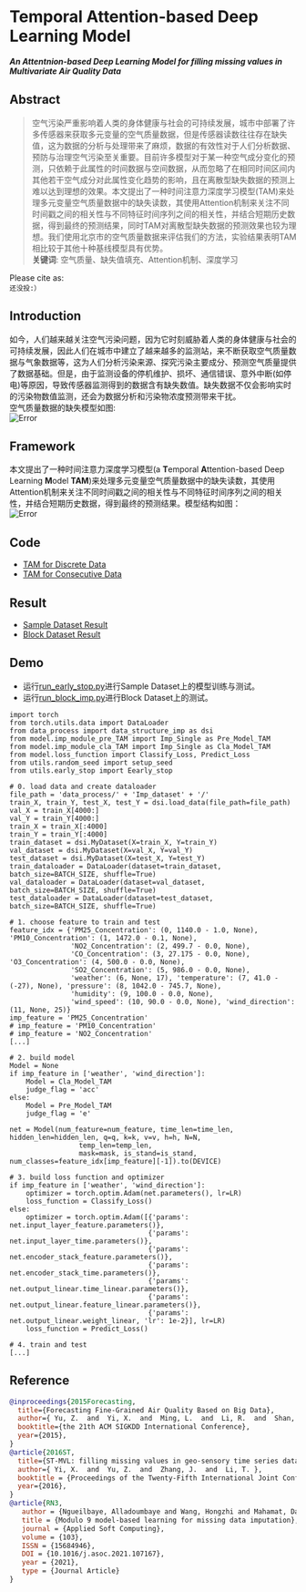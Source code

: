 # Temporal Attention-based Deep Learning Model

***An Attentnion-based Deep Learning Model for filling missing values in Multivariate Air Quality Data***

## Abstract
>空气污染严重影响着人类的身体健康与社会的可持续发展，城市中部署了许多传感器来获取多元变量的空气质量数据，但是传感器读数往往存在缺失值，这为数据的分析与处理带来了麻烦，数据的有效性对于人们分析数据、预防与治理空气污染至关重要。目前许多模型对于某一种空气成分变化的预测，只依赖于此属性的时间数据与空间数据，从而忽略了在相同时间区间内其他若干空气成分对此属性变化趋势的影响，且在离散型缺失数据的预测上难以达到理想的效果。本文提出了一种时间注意力深度学习模型(TAM)来处理多元变量空气质量数据中的缺失读数，其使用Attention机制来关注不同时间戳之间的相关性与不同特征时间序列之间的相关性，并结合短期历史数据，得到最终的预测结果，同时TAM对离散型缺失数据的预测效果也较为理想。我们使用北京市的空气质量数据来评估我们的方法，实验结果表明TAM相比较于其他十种基线模型具有优势。  
>**关键词**: 空气质量、缺失值填充、Attention机制、深度学习

Please cite as:  
`还没投:）`  

## Introduction
如今，人们越来越关注空气污染问题，因为它时刻威胁着人类的身体健康与社会的可持续发展，因此人们在城市中建立了越来越多的监测站，来不断获取空气质量数据与气象数据等，这为人们分析污染来源、探究污染主要成分、预测空气质量提供了数据基础。但是，由于监测设备的停机维护、损坏、通信错误、意外中断(如停电)等原因，导致传感器监测得到的数据含有缺失数值。缺失数据不仅会影响实时的污染物数值监测，还会为数据分析和污染物浓度预测带来干扰。  
空气质量数据的缺失模型如图:  
![Error](https://raw.githubusercontent.com/SY-Ma/Temporal-Attention-based-Deep-Learning-Model/main/images/%E7%BC%BA%E5%A4%B1%E7%B1%BB%E5%9E%8B%E5%B1%95%E7%A4%BA%E5%9B%BE%202.png)

## Framework
本文提出了一种时间注意力深度学习模型(a **T**emporal **A**ttention-based Deep Learning **M**odel **TAM**)来处理多元变量空气质量数据中的缺失读数，其使用Attention机制来关注不同时间戳之间的相关性与不同特征时间序列之间的相关性，并结合短期历史数据，得到最终的预测结果。模型结构如图：  
![Error](https://github.com/SY-Ma/Temporal-Attention-based-Deep-Learning-Model/blob/31ad7417d3c549ddc6f0530d037068989a76706d/images/%E6%A8%A1%E5%9E%8B%E6%9E%B6%E6%9E%84%E5%9B%BE%20%E5%BD%A9%E8%89%B2.png)

## Code
- [TAM for Discrete Data](https://gitee.com/SY-M/temporal-attention-based-deep-learning-model/blob/master/Air%20quality%20Missing%20Data%20Imputation/model/imp_module_cla_TAM.py)
- [TAM for Consecutive Data](https://gitee.com/SY-M/temporal-attention-based-deep-learning-model/blob/master/Air%20quality%20Missing%20Data%20Imputation/model/imp_module_pre_TAM.py)  

## Result
- [Sample Dataset Result](result/Block%20Dataset%20Result.xlsx)
- [Block Dataset Result](result/Block%20Dataset%20Result.xlsx)

## Demo
- 运行[run_early_stop.py](https://gitee.com/SY-M/temporal-attention-based-deep-learning-model/blob/master/Air%20quality%20Missing%20Data%20Imputation/run_early_stop.py)进行Sample Dataset上的模型训练与测试。
- 运行[run_block_imp.py](https://gitee.com/SY-M/temporal-attention-based-deep-learning-model/blob/master/Air%20quality%20Missing%20Data%20Imputation/run_block_imp.py)进行Block Dataset上的测试。

```
import torch
from torch.utils.data import DataLoader
from data_process import data_structure_imp as dsi
from model.imp_module_pre_TAM import Imp_Single as Pre_Model_TAM
from model.imp_module_cla_TAM import Imp_Single as Cla_Model_TAM
from model.loss_function import Classify_Loss, Predict_Loss
from utils.random_seed import setup_seed
from utils.early_stop import Eearly_stop

# 0. load data and create dataloader
file_path = 'data_process/' + 'Imp_dataset' + '/'
train_X, train_Y, test_X, test_Y = dsi.load_data(file_path=file_path)
val_X = train_X[4000:]  
val_Y = train_Y[4000:]
train_X = train_X[:4000]
train_Y = train_Y[:4000]
train_dataset = dsi.MyDataset(X=train_X, Y=train_Y)
val_dataset = dsi.MyDataset(X=val_X, Y=val_Y)
test_dataset = dsi.MyDataset(X=test_X, Y=test_Y)
train_dataloader = DataLoader(dataset=train_dataset, batch_size=BATCH_SIZE, shuffle=True)
val_dataloader = DataLoader(dataset=val_dataset, batch_size=BATCH_SIZE, shuffle=True)
test_dataloader = DataLoader(dataset=test_dataset, batch_size=BATCH_SIZE, shuffle=True)

# 1. choose feature to train and test
feature_idx = {'PM25_Concentration': (0, 1140.0 - 1.0, None), 'PM10_Concentration': (1, 1472.0 - 0.1, None),
               'NO2_Concentration': (2, 499.7 - 0.0, None),
               'CO_Concentration': (3, 27.175 - 0.0, None), 'O3_Concentration': (4, 500.0 - 0.0, None),
               'SO2_Concentration': (5, 986.0 - 0.0, None),
               'weather': (6, None, 17), 'temperature': (7, 41.0 - (-27), None), 'pressure': (8, 1042.0 - 745.7, None),
               'humidity': (9, 100.0 - 0.0, None),
               'wind_speed': (10, 90.0 - 0.0, None), 'wind_direction': (11, None, 25)}
imp_feature = 'PM25_Concentration'
# imp_feature = 'PM10_Concentration'
# imp_feature = 'NO2_Concentration'
[...]

# 2. build model
Model = None
if imp_feature in ['weather', 'wind_direction']:
    Model = Cla_Model_TAM
    judge_flag = 'acc'
else:
    Model = Pre_Model_TAM
    judge_flag = 'e'

net = Model(num_feature=num_feature, time_len=time_len, hidden_len=hidden_len, q=q, k=k, v=v, h=h, N=N,
                 temp_len=temp_len,
                 mask=mask, is_stand=is_stand, num_classes=feature_idx[imp_feature][-1]).to(DEVICE)

# 3. build loss function and optimizer
if imp_feature in ['weather', 'wind_direction']:
    optimizer = torch.optim.Adam(net.parameters(), lr=LR)
    loss_function = Classify_Loss()
else:
    optimizer = torch.optim.Adam([{'params': net.input_layer_feature.parameters()},
                                  {'params': net.input_layer_time.parameters()},
                                  {'params': net.encoder_stack_feature.parameters()},
                                  {'params': net.encoder_stack_time.parameters()},
                                  {'params': net.output_linear.time_linear.parameters()},
                                  {'params': net.output_linear.feature_linear.parameters()},
                                  {'params': net.output_linear.weight_linear, 'lr': 1e-2}], lr=LR)
    loss_function = Predict_Loss()

# 4. train and test
[...]

```

## Reference
```bibtex
@inproceedings{2015Forecasting,
  title={Forecasting Fine-Grained Air Quality Based on Big Data},
  author={ Yu, Z.  and  Yi, X.  and  Ming, L.  and  Li, R.  and  Shan, Z. },
  booktitle={the 21th ACM SIGKDD International Conference},
  year={2015},
}
@article{2016ST,
  title={ST-MVL: filling missing values in geo-sensory time series data},
  author={ Yi, X.  and  Yu, Z.  and  Zhang, J.  and  Li, T. },
  booktitle = {Proceedings of the Twenty-Fifth International Joint Conference on Artificial Intelligence},
  year={2016},
}
@article{RN3,
   author = {Ngueilbaye, Alladoumbaye and Wang, Hongzhi and Mahamat, Daouda Ahmat and Junaidu, Sahalu B.},
   title = {Modulo 9 model-based learning for missing data imputation},
   journal = {Applied Soft Computing},
   volume = {103},
   ISSN = {15684946},
   DOI = {10.1016/j.asoc.2021.107167},
   year = {2021},
   type = {Journal Article}
}
```
